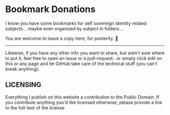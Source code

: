 # Bookmark Donations

I know you have some bookmarks for self sovereign identity related subjects... maybe even organized by subject in folders...

You are welcome to leave a copy here, for posterity. :bow:

---

Likewise, if you have any other info you want to share, but aren't sure where to put it, feel free to open an issue or a pull-request.. or simply click edit on this or any page and let GitHub take care of the technical stuff (you can't break anything).


## LICENSING

Everything I publish on this website a contribution to the Public Domain. If you contribute anything you'd like licensed otherwise, please provide a link to the full-text of the license.
